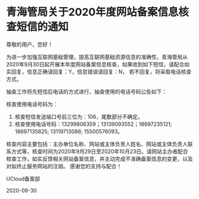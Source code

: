 # 青海管局关于2020年度网站备案信息核查短信的通知

尊敬的用户，您好！

为进一步加强互联网基础管理，提高互联网基础资源信息的准确性，青海管局从2020年9月30日起开展本年度网站备案信息核查，如果收到如下短信，请配合如实回复，信息正确请回复：Y，信息错误请回复：N， 若不回复，将采取电话核查方式。 
​        

抽查工作将先短信后电话的方式进行，抽查使用的电话号码公告如下： 

核查使用电话号码为： 

1. 核查短信发送端口号前三位为：106，尾数部分不确定。 
2. 核查使用电话号码：13299806359；13139093552；18697235121; 18697135825; 13119713086; 15500576093。 

核查内容主要包括：主办单位名称、网站或主体负责人姓名、网站或主体负责人联系方式等，核查时间为2020年9月29日至2020年10月23日。请网站主办者配合核查工作，如实反馈相关网站备案信息，并主动完成不准确备案信息的变更，以及对拟终止服务网站的注销。 
感谢您的支持与配合！



UCloud备案部

2020-09-30